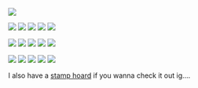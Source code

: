 ![](https://media.discordapp.net/attachments/1138945576411602974/1193152787199049748/tumblr_n9d3ey5G4G1qzcj4vo2_500.gif?ex=65abad20&is=65993820&hm=6be57ccd92b2089953c0b31721e44775b0467dd95034d441b5bc1aa48acc5ab6&=)

![](https://kopawz.neocities.org/stamphoard/stamps/pepsidog.png) ![](https://64.media.tumblr.com/8261f486f06f86f64019764066382eca/330a847f340059f7-e8/s100x200/f1d721aadb9d5169321d1f0d9809716ef9deb37d.png) ![](https://images-wixmp-ed30a86b8c4ca887773594c2.wixmp.com/f/93f30916-a8f0-45fd-a18d-7123d4d3a240/d77mmkz-5f0071ea-4866-4e7d-b34f-5893b612c0d5.png?token=eyJ0eXAiOiJKV1QiLCJhbGciOiJIUzI1NiJ9.eyJzdWIiOiJ1cm46YXBwOjdlMGQxODg5ODIyNjQzNzNhNWYwZDQxNWVhMGQyNmUwIiwiaXNzIjoidXJuOmFwcDo3ZTBkMTg4OTgyMjY0MzczYTVmMGQ0MTVlYTBkMjZlMCIsIm9iaiI6W1t7InBhdGgiOiJcL2ZcLzkzZjMwOTE2LWE4ZjAtNDVmZC1hMThkLTcxMjNkNGQzYTI0MFwvZDc3bW1rei01ZjAwNzFlYS00ODY2LTRlN2QtYjM0Zi01ODkzYjYxMmMwZDUucG5nIn1dXSwiYXVkIjpbInVybjpzZXJ2aWNlOmZpbGUuZG93bmxvYWQiXX0.Rc6OTyfm2NyVYqBbYj7ECU7mQlrpsKU-0X-uZqiW3MI) ![](https://i.imgur.com/pOReGXf.png) ![](https://external-media.spacehey.net/media/sYKSI6VsktxUzd-mHTQBPid3wt-otEefiutDi89b3Etg=/https://64.media.tumblr.com/a941d1d076b713d9d205813634ecc237/e02cf7239140df0e-26/s100x200/6e66b6f1ff597a1f3337179b9d064598400be091.png)

![](https://external-media.spacehey.net/media/siMoNUefY5UVS8LIqm_AoZB3n4t-P6axRfPm0gvqT5_s=/https://64.media.tumblr.com/dc70d45256ff9f168a689c3ca479427a/be46616c098dfb7d-b4/s250x400/c91c7adf15b597b8350f9311654f0f1fc5c62909.gifv) ![](https://external-media.spacehey.net/media/sQGxtYPWw14ZRAFLU27pw1qcoOSSjyJ7dCfvW5m3khAk=/https://64.media.tumblr.com/967556dfa67cebff82dc101126ccc449/tumblr_pzemdkgpFH1xbgu08o2_100.png) ![](https://external-media.spacehey.net/media/sERHYAgPCaVrkSpFAYh04ETRYkLfN9n4WXEoco8-9iHs=/https://gligar.neocities.org/yuri.jpg) ![](https://external-media.spacehey.net/media/sVA2U8qWR9_t7dg8YPGNXaDpEAyCic_KZSrhW4rYqaV0=/https://laboratory.neocities.org/stamps/media/5.gif) ![](https://external-media.spacehey.net/media/sxEIDjNrSKOLCCpctSILRK3L7Dfkwoje6R1EFReGzty0=/https://64.media.tumblr.com/3294ed220429817ccb5f0a9419e8c225/tumblr_pumkjcrHqW1xbgu08o3_100.png) 

![](https://external-media.spacehey.net/media/s0KoDzwjXKJi4y-V8J0CK1vPCq-fs7oQQ_5dkVdT1qoM=/https://gligar.neocities.org/shizuku.png) ![](https://external-media.spacehey.net/media/sXtQ8_AJjoOcfR_dRw_Bv4qzkoWOrEaxLiZEmX-NhohA=/https://gligar.neocities.org/rgu.gif) ![](https://external-media.spacehey.net/media/sbrRtY0AvMQIxzpHEobJhSr-HEUhhx6rmWNnF6n4slno=/https://64.media.tumblr.com/db1a3f11649350e75c6f77f7e049ca69/50f99216662f3f44-4a/s100x200/35aba97331e68ea0237a57ed790a51f48088029a.gifv) ![](https://external-media.spacehey.net/media/sN9Z1i30TVNjeQbS3BlCNJeN7CNq0stpxUFyaH5M6Za4=/https://64.media.tumblr.com/1edec0fd3479badd5fc55b57c62b7f83/28bf50de61a30126-eb/s100x200/ec6aad8ab73ee413cf692b8a9a3891f39ed7d779.png) ![](https://camo.githubusercontent.com/dab65fd7e73255c1d735290efe4dd61d17d41dd0309e40cb42b2ecc73c96e7f4/68747470733a2f2f6b6f7061777a2e6e656f6369746965732e6f72672f7374616d70686f6172642f7374616d7073342f6e696b6169646f2e706e67)

I also have a [stamp hoard](https://rentry.co/kaestamps) if you wanna check it out ig....
